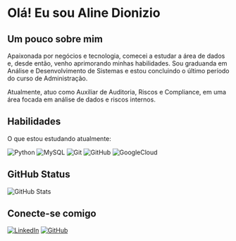 # Olá! Eu sou Aline Dionizio

## Um pouco sobre mim
Apaixonada por negócios e tecnologia, comecei a estudar a área de dados e, desde então, venho aprimorando minhas habilidades. Sou graduanda em Análise e Desenvolvimento de Sistemas e estou concluindo o último período do curso de Administração.

Atualmente, atuo como Auxiliar de Auditoria, Riscos e Compliance, em uma área focada em análise de dados e riscos internos.


## Habilidades
O que estou estudando atualmente:

![Python](https://img.shields.io/badge/python-000?style=for-the-badge&logo=python&logoColor=ffdd54)
![MySQL](https://img.shields.io/badge/MySQL-00000F?style=for-the-badge&logo=mysql&logoColor=white)
![Git](https://img.shields.io/badge/GIT-000?style=for-the-badge&logo=git&logoColor=white)
![GitHub](https://img.shields.io/badge/GITHUB-000?style=for-the-badge&logo=github&logoColor=white)
![GoogleCloud](https://img.shields.io/badge/GoogleCloud-000.svg?style=for-the-badge&logo=google-cloud&logoColor=white)


## GitHub Status
![GitHub Stats](https://github-readme-stats.vercel.app/api?username=AlineDion&theme=transparent&bg_color=000&border_color=30A3DC&show_icons=true&icon_color=30A3DC&title_color=E94D5F&text_color=FFF)


## Conecte-se comigo
[![LinkedIn](https://img.shields.io/badge/LinkedIn-000?style=for-the-badge&logo=linkedin&logoColor=0E76A8)](https://www.linkedin.com/in/aline-dionizio/)
[![GitHub](https://img.shields.io/badge/GitHub-000?style=for-the-badge&logo=github&logoColor=white)](https://github.com/AlineDion)
